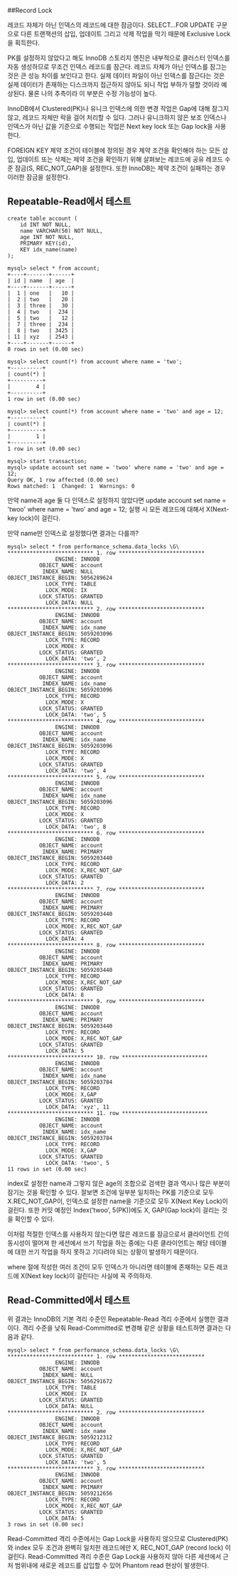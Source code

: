 ##Record Lock

레코드 자체가 아닌 인덱스의 레코드에 대한 잠금이다. SELECT…FOR UPDATE 구문으로 다른 트랜잭션의 삽입, 업데이트 그리고 삭제 작업을 막기 때문에 Exclusive Lock을 획득한다. 

PK를 설정하지 않았다고 해도 InnoDB 스토리지 엔진은 내부적으로 클러스터 인덱스를 자동 생성하므로 무조건 인덱스 레코드를 잠근다. 레코드 자체가 아닌 인덱스를 잠그는 것은 큰 성능 차이를 보인다고 한다. 실제 데이터 파일이 아닌 인덱스를 잠근다는 것은 실제 데이터가 존재하는 디스크까지 접근하지 않아도 되니 작업 부하가 덜할 것이라 예상된다. 물론 나의 추측이라 이 부분은 수정 가능성이 높다.

InnoDB에서 Clustered(PK)나 유니크 인덱스에 의한 변경 작업은 Gap에 대해 잠그지 않고, 레코드 자체만 락을 걸어 처리할 수 있다. 그러나 유니크하지 않은 보조 인덱스나 인덱스가 아닌 값을 기준으로 수행되는 작업은 Next key lock 또는 Gap lock을 사용한다. 

FOREIGN KEY 제약 조건이 테이블에 정의된 경우 제약 조건을 확인해야 하는 모든 삽입, 업데이트 또는 삭제는 제약 조건을 확인하기 위해 살펴보는 레코드에 공유 레코드 수준 잠금(S, REC_NOT_GAP)을 설정한다. 또한 InnoDB는 제약 조건이 실패하는 경우 이러한 잠금을 설정한다.


## Repeatable-Read에서 테스트

```mysql
create table account (
	id INT NOT NULL,
	name VARCHAR(50) NOT NULL,
	age INT NOT NULL,
	PRIMARY KEY(id),
	KEY idx_name(name)
);
```
```shell
mysql> select * from account;
+----+-------+------+
| id | name  | age  |
+----+-------+------+
|  1 | one   |   10 |
|  2 | two   |   20 |
|  3 | three |   30 |
|  4 | two   |  234 |
|  5 | two   |   12 |
|  7 | three |  234 |
|  8 | two   | 3425 |
| 11 | xyz   | 2543 |
+----+-------+------+
8 rows in set (0.00 sec)

mysql> select count(*) from account where name = 'two';
+----------+
| count(*) |
+----------+
|        4 |
+----------+
1 row in set (0.00 sec)

mysql> select count(*) from account where name = 'two' and age = 12;
+----------+
| count(*) |
+----------+
|        1 |
+----------+
1 row in set (0.00 sec)

mysql> start transaction;
mysql> update account set name = 'twoo' where name = 'two' and age = 12;
Query OK, 1 row affected (0.00 sec)
Rows matched: 1  Changed: 1  Warnings: 0
```

만약 name과 age 둘 다 인덱스로 설정하지 않았다면 update account set name = 'twoo' where name = 'two' and age = 12; 실행 시 모든 레코드에 대해서 X(Next-key lock)이 걸린다.

만약 name만 인덱스로 설정했다면 결과는 다를까?

```shell
mysql> select * from performance_schema.data_locks \G\
*************************** 1. row ***************************
               ENGINE: INNODB
          OBJECT_NAME: account
           INDEX_NAME: NULL
OBJECT_INSTANCE_BEGIN: 5056289624
            LOCK_TYPE: TABLE
            LOCK_MODE: IX
          LOCK_STATUS: GRANTED
            LOCK_DATA: NULL
*************************** 2. row ***************************
               ENGINE: INNODB
          OBJECT_NAME: account
           INDEX_NAME: idx_name
OBJECT_INSTANCE_BEGIN: 5059203096
            LOCK_TYPE: RECORD
            LOCK_MODE: X
          LOCK_STATUS: GRANTED
            LOCK_DATA: 'two', 2
*************************** 3. row ***************************
               ENGINE: INNODB
          OBJECT_NAME: account
           INDEX_NAME: idx_name
OBJECT_INSTANCE_BEGIN: 5059203096
            LOCK_TYPE: RECORD
            LOCK_MODE: X
          LOCK_STATUS: GRANTED
            LOCK_DATA: 'two', 5
*************************** 4. row ***************************
               ENGINE: INNODB
          OBJECT_NAME: account
           INDEX_NAME: idx_name
OBJECT_INSTANCE_BEGIN: 5059203096
            LOCK_TYPE: RECORD
            LOCK_MODE: X
          LOCK_STATUS: GRANTED
            LOCK_DATA: 'two', 4
*************************** 5. row ***************************
               ENGINE: INNODB
          OBJECT_NAME: account
           INDEX_NAME: idx_name
OBJECT_INSTANCE_BEGIN: 5059203096
            LOCK_TYPE: RECORD
            LOCK_MODE: X
          LOCK_STATUS: GRANTED
            LOCK_DATA: 'two', 8
*************************** 6. row ***************************
               ENGINE: INNODB
          OBJECT_NAME: account
           INDEX_NAME: PRIMARY
OBJECT_INSTANCE_BEGIN: 5059203440
            LOCK_TYPE: RECORD
            LOCK_MODE: X,REC_NOT_GAP
          LOCK_STATUS: GRANTED
            LOCK_DATA: 2
*************************** 7. row ***************************
               ENGINE: INNODB
          OBJECT_NAME: account
           INDEX_NAME: PRIMARY
OBJECT_INSTANCE_BEGIN: 5059203440
            LOCK_TYPE: RECORD
            LOCK_MODE: X,REC_NOT_GAP
          LOCK_STATUS: GRANTED
            LOCK_DATA: 4
*************************** 8. row ***************************
               ENGINE: INNODB
          OBJECT_NAME: account
           INDEX_NAME: PRIMARY
OBJECT_INSTANCE_BEGIN: 5059203440
            LOCK_TYPE: RECORD
            LOCK_MODE: X,REC_NOT_GAP
          LOCK_STATUS: GRANTED
            LOCK_DATA: 8
*************************** 9. row ***************************
               ENGINE: INNODB
          OBJECT_NAME: account
           INDEX_NAME: PRIMARY
OBJECT_INSTANCE_BEGIN: 5059203440
            LOCK_TYPE: RECORD
            LOCK_MODE: X,REC_NOT_GAP
          LOCK_STATUS: GRANTED
            LOCK_DATA: 5
*************************** 10. row ***************************
               ENGINE: INNODB
          OBJECT_NAME: account
           INDEX_NAME: idx_name
OBJECT_INSTANCE_BEGIN: 5059203784
            LOCK_TYPE: RECORD
            LOCK_MODE: X,GAP
          LOCK_STATUS: GRANTED
            LOCK_DATA: 'xyz', 11
*************************** 11. row ***************************
               ENGINE: INNODB
          OBJECT_NAME: account
           INDEX_NAME: idx_name
OBJECT_INSTANCE_BEGIN: 5059203784
            LOCK_TYPE: RECORD
            LOCK_MODE: X,GAP
          LOCK_STATUS: GRANTED
            LOCK_DATA: 'twoo', 5
11 rows in set (0.00 sec)
```

index로 설정한 name과 그렇지 않은 age의 조합으로 검색한 결과 역시나 많은 부분이 잠기는 것을 확인할 수 있다. 
잘보면 조건에 일부분 일치하는 PK를 기준으로 모두 X.REC_NOT_GAP이, 인덱스로 설정한 name을 기준으로 모두 X(Next Key Lock)이 걸린다. 
또한 커밋 예정인 Index(‘twoo’, 5(PK))에도 X, GAP(Gap lock)이 걸리는 것을 확인할 수 있다.

이처럼 적절한 인덱스를 사용하지 않는다면 많은 레코드를 잠금으로서 클라이언트 간의 동시성이 떨어져 한 세션에서 쓰기 작업을 하는 중에는 다른 클라이언트는 해당 테이블에 대한 쓰기 작업을 하지 못하고 기다려야 되는 상황이 발생하기 때문이다.

where 절에 작성한 여러 조건이 모두 인덱스가 아니라면 테이블에 존재하는 모든 레코드에 X(Next key lock)이 걸린다는 사실에 꼭 주의하자.


## Read-Committed에서 테스트

위 결과는 InnoDB의 기본 격리 수준인 Repeatable-Read 격리 수준에서 실행한 결과이다. 격리 수준을 낮춰 Read-Committed로 변경해 같은 상황을 테스트하면 결과는 다음과 같다.

```shell
mysql> select * from performance_schema.data_locks \G\
*************************** 1. row ***************************
               ENGINE: INNODB
          OBJECT_NAME: account
           INDEX_NAME: NULL
OBJECT_INSTANCE_BEGIN: 5056291672
            LOCK_TYPE: TABLE
            LOCK_MODE: IX
          LOCK_STATUS: GRANTED
            LOCK_DATA: NULL
*************************** 2. row ***************************
               ENGINE: INNODB
          OBJECT_NAME: account
           INDEX_NAME: idx_name
OBJECT_INSTANCE_BEGIN: 5059212312
            LOCK_TYPE: RECORD
            LOCK_MODE: X,REC_NOT_GAP
          LOCK_STATUS: GRANTED
            LOCK_DATA: 'two', 5
*************************** 3. row ***************************
               ENGINE: INNODB
          OBJECT_NAME: account
           INDEX_NAME: PRIMARY
OBJECT_INSTANCE_BEGIN: 5059212656
            LOCK_TYPE: RECORD
            LOCK_MODE: X,REC_NOT_GAP
          LOCK_STATUS: GRANTED
            LOCK_DATA: 5
3 rows in set (0.00 sec)
```

Read-Committed 격리 수준에서는 Gap Lock을 사용하지 않으므로 Clustered(PK)와 index 모두 조건과 완벽히 일치한 레코드에만 X, REC_NOT_GAP (record lock) 이 걸린다. 
Read-Committed 격리 수준은 Gap Lock을 사용하지 않아 다른 세션에서 근처 범위내에 새로운 레코드를 삽입할 수 있어 Phantom read 현상이 발생한다.
